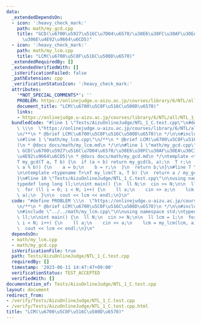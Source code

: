 ```yaml
---
data:
  _extendedDependsOn:
  - icon: ':heavy_check_mark:'
    path: math/my_gcd.cpp
    title: "GCD(\u6700\u5927\u516C\u7D04\u6570/\u30E6\u30FC\u30AF\u30EA\u30C3\u30C9\
      \u306E\u4E92\u9664\u6CD5)"
  - icon: ':heavy_check_mark:'
    path: math/my_lcm.cpp
    title: "LCM(\u6700\u5C0F\u516C\u500D\u6570)"
  _extendedRequiredBy: []
  _extendedVerifiedWith: []
  _isVerificationFailed: false
  _pathExtension: cpp
  _verificationStatusIcon: ':heavy_check_mark:'
  attributes:
    '*NOT_SPECIAL_COMMENTS*': ''
    PROBLEM: https://onlinejudge.u-aizu.ac.jp/courses/library/6/NTL/all/NTL_1_C
    document_title: "LCM(\u6700\u5C0F\u516C\u500D\u6570)"
    links:
    - https://onlinejudge.u-aizu.ac.jp/courses/library/6/NTL/all/NTL_1_C
  bundledCode: "#line 1 \"Tests/AizuOnlineJudge/NTL_1_C.test.cpp\"\n#define PROBLEM\
    \ \\\n  \"https://onlinejudge.u-aizu.ac.jp/courses/library/6/NTL/all/NTL_1_C\"\
    \n/**\n * @brief LCM(\u6700\u5C0F\u516C\u500D\u6570)\n */\n\n#include <bits/stdc++.h>\n\
    \n#line 1 \"math/my_lcm.cpp\"\n/**\n * @brief LCM(\u6700\u5C0F\u516C\u500D\u6570\
    )\n * @docs docs/math/my_lcm.md\n */\n\n#line 1 \"math/my_gcd.cpp\"\n/**\n * @brief\
    \ GCD(\u6700\u5927\u516C\u7D04\u6570/\u30E6\u30FC\u30AF\u30EA\u30C3\u30C9\u306E\
    \u4E92\u9664\u6CD5)\n * @docs docs/math/my_gcd.md\n */\ntemplate <typename T>\n\
    T my_gcd(T a, T b) {\n  if (a < b) return my_gcd(b, a);\n  T r;\n  while ((r =\
    \ a % b)) {\n    a = b;\n    b = r;\n  }\n  return b;\n}\n#line 7 \"math/my_lcm.cpp\"\
    \n\ntemplate <typename T>\nT my_lcm(T a, T b) {\n  return a / my_gcd(a, b) * b;\n\
    }\n#line 10 \"Tests/AizuOnlineJudge/NTL_1_C.test.cpp\"\n\nusing namespace std;\n\
    typedef long long ll;\n\nint main() {\n  ll N;\n  cin >> N;\n\n  ll lcm = 1;\n\
    \  for (ll i = 0; i < N; i++) {\n    ll a;\n    cin >> a;\n    lcm = my_lcm(lcm,\
    \ a);\n  }\n\n  cout << lcm << endl;\n}\n"
  code: "#define PROBLEM \\\n  \"https://onlinejudge.u-aizu.ac.jp/courses/library/6/NTL/all/NTL_1_C\"\
    \n/**\n * @brief LCM(\u6700\u5C0F\u516C\u500D\u6570)\n */\n\n#include <bits/stdc++.h>\n\
    \n#include \"../../math/my_lcm.cpp\"\n\nusing namespace std;\ntypedef long long\
    \ ll;\n\nint main() {\n  ll N;\n  cin >> N;\n\n  ll lcm = 1;\n  for (ll i = 0;\
    \ i < N; i++) {\n    ll a;\n    cin >> a;\n    lcm = my_lcm(lcm, a);\n  }\n\n\
    \  cout << lcm << endl;\n}\n"
  dependsOn:
  - math/my_lcm.cpp
  - math/my_gcd.cpp
  isVerificationFile: true
  path: Tests/AizuOnlineJudge/NTL_1_C.test.cpp
  requiredBy: []
  timestamp: '2023-06-11 14:47:47+09:00'
  verificationStatus: TEST_ACCEPTED
  verifiedWith: []
documentation_of: Tests/AizuOnlineJudge/NTL_1_C.test.cpp
layout: document
redirect_from:
- /verify/Tests/AizuOnlineJudge/NTL_1_C.test.cpp
- /verify/Tests/AizuOnlineJudge/NTL_1_C.test.cpp.html
title: "LCM(\u6700\u5C0F\u516C\u500D\u6570)"
---
```

